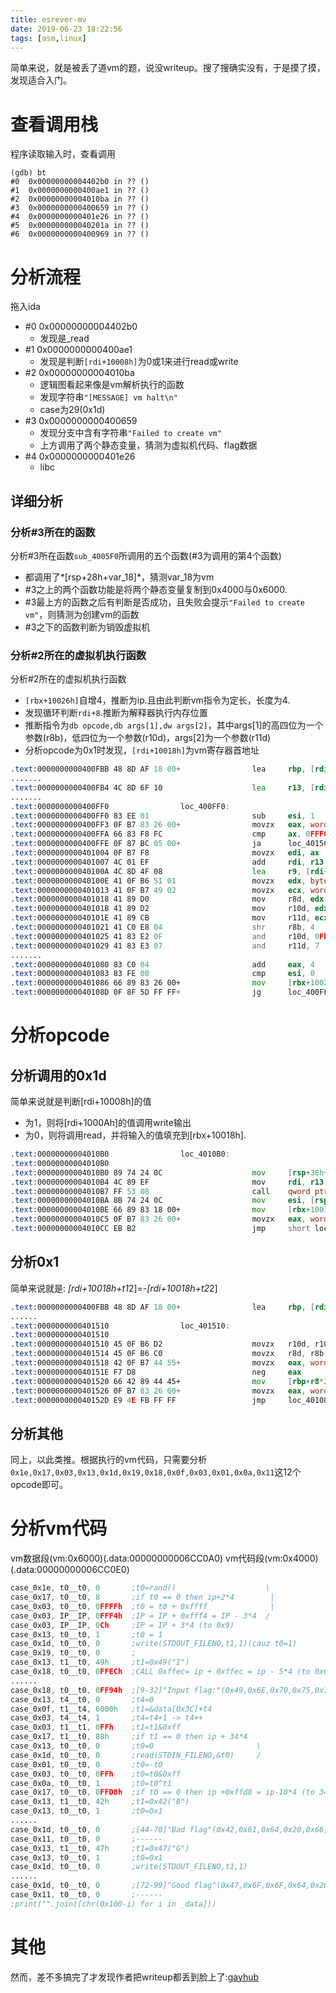 ```yaml
---
title: esrever-mv
date: 2019-06-23 18:22:56
tags: [asm,linux]
---
```

简单来说，就是被丢了道vm的题，说没writeup。搜了搜确实没有，于是摸了摸，发现适合入门。
# 查看调用栈
程序读取输入时，查看调用
```
(gdb) bt
#0  0x00000000004402b0 in ?? ()
#1  0x0000000000400ae1 in ?? ()
#2  0x00000000004010ba in ?? ()
#3  0x0000000000400659 in ?? ()
#4  0x0000000000401e26 in ?? ()
#5  0x000000000040201a in ?? ()
#6  0x0000000000400969 in ?? ()
```

# 分析流程
拖入ida
<!--more-->
- #0 0x00000000004402b0
    - 发现是_read
- #1 0x0000000000400ae1
    - 发现是判断`[rdi+10008h]`为0或1来进行read或write
- #2 0x00000000004010ba
    - 逻辑图看起来像是vm解析执行的函数
    - 发现字符串`"[MESSAGE] vm halt\n"`
    - case为29(0x1d)
- #3 0x0000000000400659
    - 发现分支中含有字符串`"Failed to create vm"`
    - 上方调用了两个静态变量，猜测为虚拟机代码、flag数据
- #4 0x0000000000401e26
    - libc

## 详细分析
### 分析#3所在的函数
分析#3所在函数`sub_4005F0`所调用的五个函数(#3为调用的第4个函数)
- 都调用了*[rsp+28h+var_18]*，猜测var_18为vm
- #3之上的两个函数功能是将两个静态变量复制到0x4000与0x6000.
- #3最上方的函数之后有判断是否成功，且失败会提示`"Failed to create vm"`，则猜测为创建vm的函数
- #3之下的函数判断为销毁虚拟机

### 分析#2所在的虚拟机执行函数
分析#2所在的虚拟机执行函数
- `[rbx+10026h]`自增4，推断为ip.且由此判断vm指令为定长，长度为4.
- 发现循环判断`rdi+8`.推断为解释器执行内存位置
- 推断指令为`db opcode,db args[1],dw args[2]`，其中args[1]的高四位为一个参数(r8b)，低四位为一个参数(r10d)，args[2]为一个参数(r11d)
- 分析opcode为0x1时发现，`[rdi+10018h]`为vm寄存器首地址
    
```asm
.text:0000000000400FBB 48 8D AF 18 00+                lea     rbp, [rdi+10018h]
.......
.text:0000000000400FB4 4C 8D 6F 10                    lea     r13, [rdi+10h]  ; r13=base_addr
.......
.text:0000000000400FF0                loc_400FF0:
.text:0000000000400FF0 83 EE 01                       sub     esi, 1
.text:0000000000400FF3 0F B7 83 26 00+                movzx   eax, word ptr [rbx+10026h]
.text:0000000000400FFA 66 83 F8 FC                    cmp     ax, 0FFFCh
.text:0000000000400FFE 0F 87 BC 05 00+                ja      loc_4015C0
.text:0000000000401004 0F B7 F8                       movzx   edi, ax         ; rdi=ip
.text:0000000000401007 4C 01 EF                       add     rdi, r13
.text:000000000040100A 4C 8D 4F 08                    lea     r9, [rdi+8]     ; base_addr+8+ip
.text:000000000040100E 41 0F B6 51 01                 movzx   edx, byte ptr [r9+1]  ;args[1]
.text:0000000000401013 41 0F B7 49 02                 movzx   ecx, word ptr [r9+2]  ;args[2]
.text:0000000000401018 41 89 D0                       mov     r8d, edx
.text:000000000040101B 41 89 D2                       mov     r10d, edx
.text:000000000040101E 41 89 CB                       mov     r11d, ecx
.text:0000000000401021 41 C0 E8 04                    shr     r8b, 4          ; t1 = args[1] >> 4;
.text:0000000000401025 41 83 E2 0F                    and     r10d, 0Fh       ; t2 = args[1] & 0xf
.text:0000000000401029 41 83 E3 07                    and     r11d, 7         ; t3 = args[2] & 7
.......
.text:0000000000401080 83 C0 04                       add     eax, 4          ; [rbx+10026h]+=4
.text:0000000000401083 83 FE 00                       cmp     esi, 0
.text:0000000000401086 66 89 83 26 00+                mov     [rbx+10026h], ax
.text:000000000040108D 0F 8F 5D FF FF+                jg      loc_400FF0
```

# 分析opcode
## 分析调用的0x1d
简单来说就是判断[rdi+10008h]的值
- 为1，则将[rdi+1000Ah]的值调用write输出
- 为0，则将调用read，并将输入的值填充到[rbx+10018h].

```asm
.text:00000000004010B0                loc_4010B0:                             ; CODE XREF: _zz_execute+A7↑j
.text:00000000004010B0                                                        ; DATA XREF: .rodata:off_4A23C0↓o
.text:00000000004010B0 89 74 24 0C                    mov     [rsp+38h+var_2C], esi ; jumptable 0000000000401047 case 29
.text:00000000004010B4 4C 89 EF                       mov     rdi, r13              ;
.text:00000000004010B7 FF 53 08                       call    qword ptr [rbx+8]     ;调用#1所在函数
.text:00000000004010BA 8B 74 24 0C                    mov     esi, [rsp+38h+var_2C]
.text:00000000004010BE 66 89 83 18 00+                mov     [rbx+10018h], ax      ;返回值->[rbx+10018h]
.text:00000000004010C5 0F B7 83 26 00+                movzx   eax, word ptr [rbx+10026h]
.text:00000000004010CC EB B2                          jmp     short loc_401080 ; jumptable 0000000000401047 case 0
```

## 分析0x1
简单来说就是: *[rdi+10018h+t1*2]=-*[rdi+10018h+t2*2]
```asm
.text:0000000000400FBB 48 8D AF 18 00+                lea     rbp, [rdi+10018h]
......
.text:0000000000401510                loc_401510:                             ; CODE XREF: _zz_execute+A7↑j
.text:0000000000401510                                                        ; DATA XREF: .rodata:off_4A23C0↓o
.text:0000000000401510 45 0F B6 D2                    movzx   r10d, r10b      ; jumptable 0000000000401047 case 1
.text:0000000000401514 45 0F B6 C0                    movzx   r8d, r8b
.text:0000000000401518 42 0F B7 44 55+                movzx   eax, word ptr [rbp+r10*2+0]
.text:000000000040151E F7 D8                          neg     eax             ; 取反
.text:0000000000401520 66 42 89 44 45+                mov     [rbp+r8*2+0], ax
.text:0000000000401526 0F B7 83 26 00+                movzx   eax, word ptr [rbx+10026h]
.text:000000000040152D E9 4E FB FF FF                 jmp     loc_401080      ; jumptable 0000000000401047 case 0
```

## 分析其他
同上，以此类推。根据执行的vm代码，只需要分析`0x1e,0x17,0x03,0x13,0x1d,0x19,0x18,0x0f,0x03,0x01,0x0a,0x11`这12个opcode即可。

# 分析vm代码
vm数据段(vm:0x6000)(.data:00000000006CC0A0)
vm代码段(vm:0x4000)(.data:00000000006CC0E0)
```asm
case_0x1e, t0__t0, 0       ;t0=rand()                    \
case_0x17, t0__t0, 8       ;if t0 == 0 then ip+2*4        |
case_0x03, t0__t0, 0FFFFh  ;t0 = t0 + 0xffff              |
case_0x03, IP__IP, 0FFF4h  ;IP = IP + 0xfff4 = IP - 3*4  /
case_0x03, IP__IP, 0Ch     ;IP = IP + 3*4 (to 0x9)
case_0x13, t0__t0, 1       ;t0 = 1
case_0x1d, t0__t0, 0       ;write(STDOUT_FILENO,t1,1)(cauz t0=1)
case_0x19, t0__t0, 0       ;
case_0x13, t1__t0, 49h     ;t1=0x49("I")
case_0x18, t0__t0, 0FFECh  ;CALL 0xffec= ip + 0xffec = ip - 5*4 (to 0x6)
......
case_0x18, t0__t0, 0FF94h  ;[9-32]"Input flag:"(0x49,0x6E,0x70,0x75,0x74,0x20,0x66,0x6C,0x61,0x67,0x3A,0x20)
case_0x13, t4__t0, 0       ;t4=0
case_0x0f, t1__t4, 6000h   ;t1=&data[0x3C]+t4                               -- loop start
case_0x03, t4__t4, 1       ;t4=t4+1 -> t4++
case_0x03, t1__t1, 0FFh    ;t1=t1&0xff
case_0x17, t1__t0, 88h     ;if t1 == 0 then ip + 34*4                       -- right
case_0x13, t0__t0, 0       ;t0=0                       \
case_0x1d, t0__t0, 0       ;read(STDIN_FILENO,&t0)     /
case_0x01, t0__t0, 0       ;t0=-t0
case_0x03, t0__t0, 0FFh    ;t0=t0&0xff
case_0x0a, t0__t0, 1       ;t0=t0^t1
case_0x17, t0__t0, 0FFD8h  ;if t0 == 0 then ip +0xffd8 = ip-10*4 (to 34)    -- loop 
case_0x13, t1__t0, 42h     ;t1=0x42("B")
case_0x13, t0__t0, 1       ;t0=0x1
......
case_0x1d, t0__t0, 0       ;[44-70]"Bad flag"(0x42,0x61,0x64,0x20,0x66,0x6C,0x61,0x67,0x0A)
case_0x11, t0__t0, 0       ;------
case_0x13, t1__t0, 47h     ;t1=0x47("G")
case_0x13, t0__t0, 1       ;t0=0x1
case_0x1d, t0__t0, 0       ;write(STDOUT_FILENO,t1,1)
......
case_0x1d, t0__t0, 0       ;[72-99]"Good flag"(0x47,0x6F,0x6F,0x64,0x20,0x66,0x6C,0x61,0x67,0x0A)
case_0x11, t0__t0, 0       ;------
;print("".join([chr(0x100-i) for i in _data]))
```

# 其他
然而，差不多搞完了才发现作者把writeup都丢到脸上了:[gayhub](https://github.com/Inndy/zzvm)

